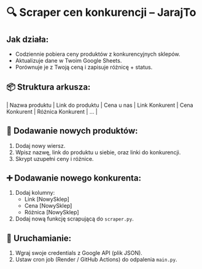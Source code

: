 # 🔍 Scraper cen konkurencji – JarajTo

## Jak działa:
- Codziennie pobiera ceny produktów z konkurencyjnych sklepów.
- Aktualizuje dane w Twoim Google Sheets.
- Porównuje je z Twoją ceną i zapisuje różnicę + status.

## 📦 Struktura arkusza:
| Nazwa produktu | Link do produktu | Cena u nas | Link Konkurent | Cena Konkurent | Różnica Konkurent | ... |

## 🧩 Dodawanie nowych produktów:
1. Dodaj nowy wiersz.
2. Wpisz nazwę, link do produktu u siebie, oraz linki do konkurencji.
3. Skrypt uzupełni ceny i różnice.

## ➕ Dodawanie nowego konkurenta:
1. Dodaj kolumny:
   - Link [NowySklep]
   - Cena [NowySklep]
   - Różnica [NowySklep]
2. Dodaj nową funkcję scrapującą do `scraper.py`.

## 🚀 Uruchamianie:
1. Wgraj swoje credentials z Google API (plik JSON).
2. Ustaw cron job (Render / GitHub Actions) do odpalenia `main.py`.

